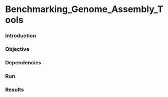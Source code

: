 # Benchmarking_Genome_Assembly_Tools

### Introduction

### Objective

### Dependencies

### Run 

### Results
